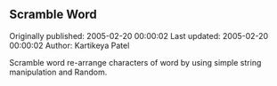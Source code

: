 ## Scramble Word

Originally published: 2005-02-20 00:00:02
Last updated: 2005-02-20 00:00:02
Author: Kartikeya Patel

Scramble word re-arrange characters of word by using simple string manipulation and Random.